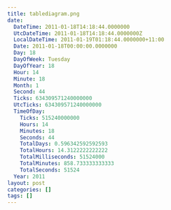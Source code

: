 ```yaml
---
title: tablediagram.png
date:
  DateTime: 2011-01-18T14:18:44.0000000
  UtcDateTime: 2011-01-18T14:18:44.0000000Z
  LocalDateTime: 2011-01-19T01:18:44.0000000+11:00
  Date: 2011-01-18T00:00:00.0000000
  Day: 18
  DayOfWeek: Tuesday
  DayOfYear: 18
  Hour: 14
  Minute: 18
  Month: 1
  Second: 44
  Ticks: 634309571240000000
  UtcTicks: 634309571240000000
  TimeOfDay:
    Ticks: 515240000000
    Hours: 14
    Minutes: 18
    Seconds: 44
    TotalDays: 0.596342592592593
    TotalHours: 14.3122222222222
    TotalMilliseconds: 51524000
    TotalMinutes: 858.733333333333
    TotalSeconds: 51524
  Year: 2011
layout: post
categories: []
tags: []
---
```


